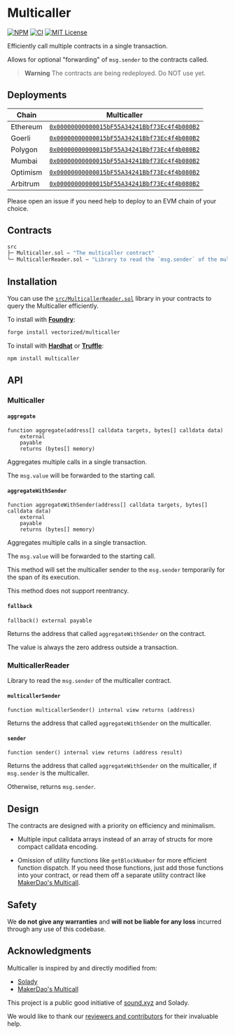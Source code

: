 # Multicaller

[![NPM][npm-shield]][npm-url]
[![CI][ci-shield]][ci-url]
[![MIT License][license-shield]][license-url]

Efficiently call multiple contracts in a single transaction.

Allows for optional "forwarding" of `msg.sender` to the contracts called.

> **Warning**
> The contracts are being redeployed. Do NOT use yet.

## Deployments

| Chain | Multicaller |
|---|---|
| Ethereum | [`0x00000000000015bF55A34241Bbf73Ec4f4b080B2`](https://etherscan.io/address/0x00000000000015bF55A34241Bbf73Ec4f4b080B2) |
| Goerli | [`0x00000000000015bF55A34241Bbf73Ec4f4b080B2`](https://goerli.etherscan.io/address/0x00000000000015bF55A34241Bbf73Ec4f4b080B2) |
| Polygon | [`0x00000000000015bF55A34241Bbf73Ec4f4b080B2`](https://polygonscan.com/address/0x00000000000015bF55A34241Bbf73Ec4f4b080B2) |
| Mumbai | [`0x00000000000015bF55A34241Bbf73Ec4f4b080B2`](https://mumbai.polygonscan.com/address/0x00000000000015bF55A34241Bbf73Ec4f4b080B2) |
| Optimism | [`0x00000000000015bF55A34241Bbf73Ec4f4b080B2`](https://optimistic.etherscan.io/address/0x00000000000015bF55A34241Bbf73Ec4f4b080B2) |
| Arbitrum | [`0x00000000000015bF55A34241Bbf73Ec4f4b080B2`](https://arbiscan.io/address/address/0x00000000000015bF55A34241Bbf73Ec4f4b080B2) |

Please open an issue if you need help to deploy to an EVM chain of your choice.

## Contracts

```ml
src
├─ Multicaller.sol — "The multicaller contract"
└─ MulticallerReader.sol — "Library to read the `msg.sender` of the multicaller contract"
``` 

## Installation

You can use the [`src/MulticallerReader.sol`](./src/MulticallerReader.sol) library in your contracts to query the Multicaller efficiently.

To install with [**Foundry**](https://github.com/gakonst/foundry):

```sh
forge install vectorized/multicaller
```

To install with [**Hardhat**](https://github.com/nomiclabs/hardhat) or [**Truffle**](https://github.com/trufflesuite/truffle):

```sh
npm install multicaller
```

## API

### Multicaller

#### `aggregate`
```solidity
function aggregate(address[] calldata targets, bytes[] calldata data)
    external
    payable
    returns (bytes[] memory)
```  
Aggregates multiple calls in a single transaction.

The `msg.value` will be forwarded to the starting call.

#### `aggregateWithSender`
```solidity
function aggregateWithSender(address[] calldata targets, bytes[] calldata data)
    external
    payable
    returns (bytes[] memory)
```  
Aggregates multiple calls in a single transaction.

The `msg.value` will be forwarded to the starting call.

This method will set the multicaller sender to the `msg.sender` temporarily for the span of its execution.

This method does not support reentrancy.

#### `fallback`
```solidity
fallback() external payable
```  
Returns the address that called `aggregateWithSender` on the contract.

The value is always the zero address outside a transaction.

### MulticallerReader

Library to read the `msg.sender` of the multicaller contract.

#### `multicallerSender`
```solidity
function multicallerSender() internal view returns (address)
```  
Returns the address that called `aggregateWithSender` on the multicaller.

#### `sender`
```solidity
function sender() internal view returns (address result)
```  
Returns the address that called `aggregateWithSender` on the multicaller, if `msg.sender` is the multicaller.

Otherwise, returns `msg.sender`.

## Design

The contracts are designed with a priority on efficiency and minimalism. 

- Multiple input calldata arrays instead of an array of structs for more compact calldata encoding.

- Omission of utility functions like `getBlockNumber` for more efficient function dispatch. If you need those functions, just add those functions into your contract, or read them off a separate utility contract like [MakerDao's Multicall](https://github.com/makerdao/multicall).

## Safety

We **do not give any warranties** and **will not be liable for any loss** incurred through any use of this codebase.

## Acknowledgments

Multicaller is inspired by and directly modified from:

- [Solady](https://github.com/vectorized/solady)
- [MakerDao's Multicall](https://github.com/makerdao/multicall)

This project is a public good initiative of [sound.xyz](https://sound.xyz) and Solady.

We would like to thank our [reviewers and contributors](credits.txt) for their invaluable help.

[npm-shield]: https://img.shields.io/npm/v/multicaller.svg
[npm-url]: https://www.npmjs.com/package/multicaller

[ci-shield]: https://img.shields.io/github/actions/workflow/status/vectorized/multicaller/ci.yml?label=build&branch=main
[ci-url]: https://github.com/vectorized/multicaller/actions/workflows/ci.yml

[license-shield]: https://img.shields.io/badge/License-MIT-green.svg
[license-url]: https://github.com/vectorized/multicaller/blob/main/LICENSE.txt
